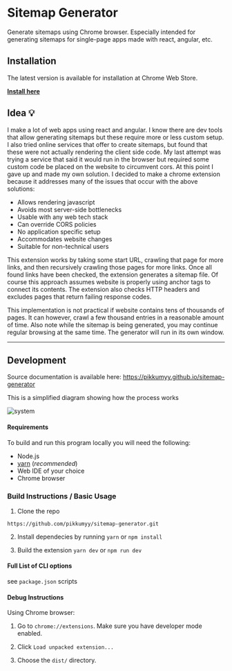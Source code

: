 # Sitemap Generator

Generate sitemaps using Chrome browser. Especially intended for generating sitemaps for single-page apps made with react, angular, etc.

## Installation

The latest version is available for installation at Chrome Web Store.

**[Install here](https://chrome.google.com/webstore/detail/hcnjemngcihnhncobgdgkkfkhmleapah "Sitemap Generator")**

## Idea 💡

I make a lot of web apps using react and angular. I know there are dev tools that allow generating sitemaps but these require more or less custom setup. I also tried online services that offer to create sitemaps, but found that these were not actually rendering the client side code. My last attempt was trying a service that said it would run in the browser but required some custom code be placed on the website to circumvent cors. At this point I gave up and made my own solution. I decided to make a chrome extension because it addresses many of the issues that occur with the above solutions: 

- Allows rendering javascript
- Avoids most server-side bottlenecks
- Usable with any web tech stack
- Can override CORS policies
- No application specific setup
- Accommodates website changes
- Suitable for non-technical users

This extension works by taking some start URL, crawling that page for more links, and then recursively crawling those pages for more links. Once all found links have been checked, the extension generates a sitemap file. Of course this approach assumes website is properly using anchor tags to connect its contents. The extension also checks HTTP headers and excludes pages that return failing response codes.

This implementation is not practical if website contains tens of thousands of pages. It can however, crawl a few thousand entries in a reasonable amount of time. Also note while the sitemap is being generated, you may continue regular browsing at the same time. The generator will run in its own window.

----
## Development

Source documentation is available here: https://pikkumyy.github.io/sitemap-generator

This is a simplified diagram showing how the process works

<img src="https://raw.githubusercontent.com/pikkumyy/sitemap-generator/master/system.png" alt='system' />

#### Requirements

To build and run this program locally you will need the following:

-   Node.js
-   [yarn](https://yarnpkg.com/en/) (_recommended_)
-   Web IDE of your choice
-   Chrome browser

### Build Instructions / Basic Usage

1) Clone the repo 
```
https://github.com/pikkumyy/sitemap-generator.git
```
2) Install dependecies by running  `yarn` or `npm install`

3) Build the extension `yarn dev` or `npm run dev`
  
#### Full List of CLI options

see `package.json` scripts  

#### Debug Instructions

Using Chrome browser:

1) Go to `chrome://extensions`. Make sure you have developer mode enabled.

2) Click `Load unpacked extension...`

3) Choose the `dist/` directory. 

